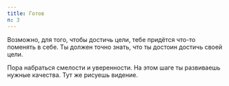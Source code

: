 ```yaml
---
title: Готов
n: 3
---
```


Возможно, для того, чтобы достичь цели, тебе придётся что-то поменять в себе. Ты должен точно знать, что ты достоин достичь своей цели.

Пора набраться смелости и уверенности. На этом шаге ты развиваешь нужные качества. Тут же рисуешь видение.